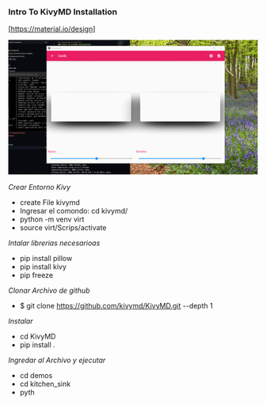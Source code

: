 ### Intro To KivyMD Installation

[https://material.io/design]

![kivy](../images/KivyMD.gif)

_Crear Entorno Kivy_

- create File kivymd
- Ingresar el comondo: cd kivymd/
- python -m venv virt
- source virt/Scrips/activate

_Intalar librerias necesarioas_

- pip install pillow
- pip install kivy
- pip freeze

_Clonar Archivo de github_

- $ git clone https://github.com/kivymd/KivyMD.git --depth 1

_Instalar_

- cd KivyMD
- pip install .

_Ingredar al Archivo y ejecutar_

- cd demos
- cd kitchen_sink
- pyth












